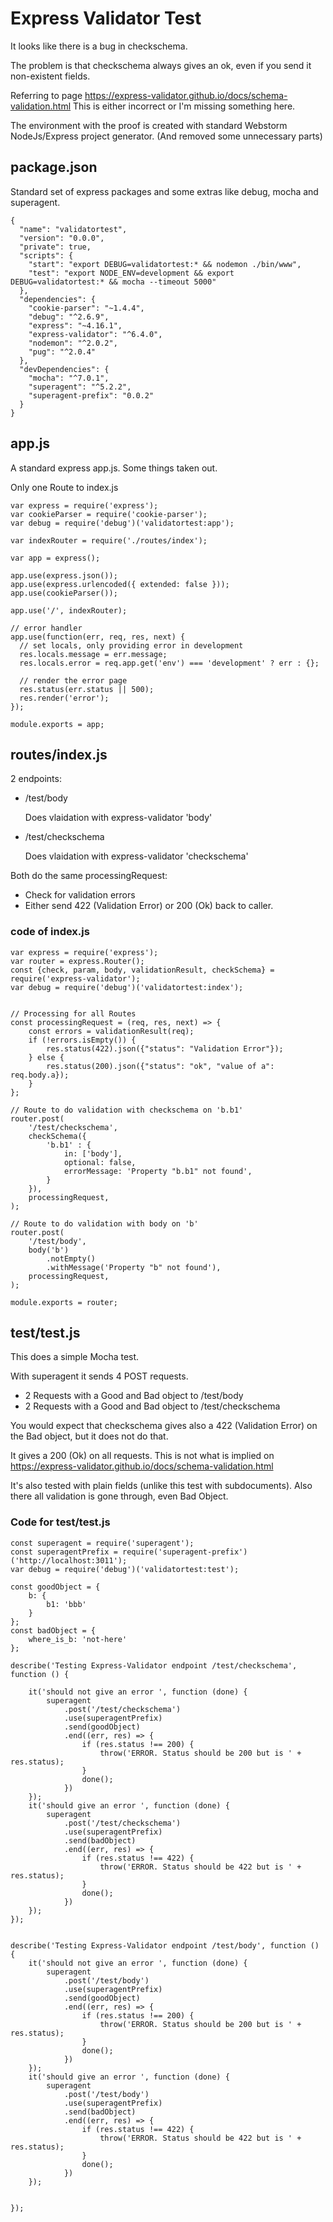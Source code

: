 # Express Validator Test

It looks like there is a bug in checkschema.
 
The problem is that checkschema always gives an ok, 
even if you send it non-existent fields. 

Referring to page https://express-validator.github.io/docs/schema-validation.html
This is either incorrect or I'm missing something here.


The environment with the proof is created with standard 
Webstorm NodeJs/Express project generator. 
(And removed some unnecessary parts)


## package.json
Standard set of express packages and some extras like debug, 
mocha and superagent.

```
{
  "name": "validatortest",
  "version": "0.0.0",
  "private": true,
  "scripts": {
    "start": "export DEBUG=validatortest:* && nodemon ./bin/www",
    "test": "export NODE_ENV=development && export DEBUG=validatortest:* && mocha --timeout 5000"
  },
  "dependencies": {
    "cookie-parser": "~1.4.4",
    "debug": "^2.6.9",
    "express": "~4.16.1",
    "express-validator": "^6.4.0",
    "nodemon": "^2.0.2",
    "pug": "^2.0.4"
  },
  "devDependencies": {
    "mocha": "^7.0.1",
    "superagent": "^5.2.2",
    "superagent-prefix": "0.0.2"
  }
}
```
## app.js
A standard express app.js. Some things taken out. 

Only one Route to index.js

```
var express = require('express');
var cookieParser = require('cookie-parser');
var debug = require('debug')('validatortest:app');

var indexRouter = require('./routes/index');

var app = express();

app.use(express.json());
app.use(express.urlencoded({ extended: false }));
app.use(cookieParser());

app.use('/', indexRouter);

// error handler
app.use(function(err, req, res, next) {
  // set locals, only providing error in development
  res.locals.message = err.message;
  res.locals.error = req.app.get('env') === 'development' ? err : {};

  // render the error page
  res.status(err.status || 500);
  res.render('error');
});

module.exports = app;
```
## routes/index.js
2 endpoints: 
- /test/body
    
    Does vlaidation with express-validator 'body'
    
- /test/checkschema
 
    Does vlaidation with express-validator 'checkschema'
    
Both do the same processingRequest: 
- Check for validation errors
- Either send 422 (Validation Error) or 200 (Ok) back to caller.

### code of index.js
```
var express = require('express');
var router = express.Router();
const {check, param, body, validationResult, checkSchema} = require('express-validator');
var debug = require('debug')('validatortest:index');


// Processing for all Routes
const processingRequest = (req, res, next) => {
    const errors = validationResult(req);
    if (!errors.isEmpty()) {
        res.status(422).json({"status": "Validation Error"});
    } else {
        res.status(200).json({"status": "ok", "value of a": req.body.a});
    }
};

// Route to do validation with checkschema on 'b.b1'
router.post(
    '/test/checkschema',
    checkSchema({
        'b.b1' : {
            in: ['body'],
            optional: false,
            errorMessage: 'Property "b.b1" not found',
        }
    }),
    processingRequest,
);

// Route to do validation with body on 'b'
router.post(
    '/test/body',
    body('b')
        .notEmpty()
        .withMessage('Property "b" not found'),
    processingRequest,
);

module.exports = router;
```

## test/test.js
This does a simple Mocha test. 

With superagent it sends 4 POST requests.

- 2 Requests with a Good and Bad object to /test/body
- 2 Requests with a Good and Bad object to /test/checkschema

You would expect that checkschema gives also a 
422 (Validation Error) on the Bad object, 
but it does not do that. 

It gives a 200 (Ok) on all requests. This is not 
what is implied on https://express-validator.github.io/docs/schema-validation.html

It's also tested with plain fields (unlike this test with subdocuments). 
Also there all validation is gone through, even Bad Object. 

### Code for test/test.js
```
const superagent = require('superagent');
const superagentPrefix = require('superagent-prefix')('http://localhost:3011');
var debug = require('debug')('validatortest:test');

const goodObject = {
    b: {
        b1: 'bbb'
    }
};
const badObject = {
    where_is_b: 'not-here'
};

describe('Testing Express-Validator endpoint /test/checkschema', function () {

    it('should not give an error ', function (done) {
        superagent
            .post('/test/checkschema')
            .use(superagentPrefix)
            .send(goodObject)
            .end((err, res) => {
                if (res.status !== 200) {
                    throw('ERROR. Status should be 200 but is ' + res.status);
                }
                done();
            })
    });
    it('should give an error ', function (done) {
        superagent
            .post('/test/checkschema')
            .use(superagentPrefix)
            .send(badObject)
            .end((err, res) => {
                if (res.status !== 422) {
                    throw('ERROR. Status should be 422 but is ' + res.status);
                }
                done();
            })
    });
});


describe('Testing Express-Validator endpoint /test/body', function () {
    it('should not give an error ', function (done) {
        superagent
            .post('/test/body')
            .use(superagentPrefix)
            .send(goodObject)
            .end((err, res) => {
                if (res.status !== 200) {
                    throw('ERROR. Status should be 200 but is ' + res.status);
                }
                done();
            })
    });
    it('should give an error ', function (done) {
        superagent
            .post('/test/body')
            .use(superagentPrefix)
            .send(badObject)
            .end((err, res) => {
                if (res.status !== 422) {
                    throw('ERROR. Status should be 422 but is ' + res.status);
                }
                done();
            })
    });


});
```



 

